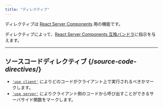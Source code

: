 ```yaml
---
title: "ディレクティブ"
---
```


<RSC>

ディレクティブは [React Server Components](/learn/start-a-new-react-project#bleeding-edge-react-frameworks) 用の機能です。

</RSC>

<Intro>

ディレクティブによって、[React Server Components 互換バンドラ](/learn/start-a-new-react-project#bleeding-edge-react-frameworks)に指示を与えます。

</Intro>

---

## ソースコードディレクティブ {/*source-code-directives*/}

* [`'use client'`](/reference/rsc/use-client) によりどのコードがクライアント上で実行されるべきかマークします。
* [`'use server'`](/reference/rsc/use-server) によりクライアント側のコードから呼び出すことができるサーバサイド関数をマークします。
